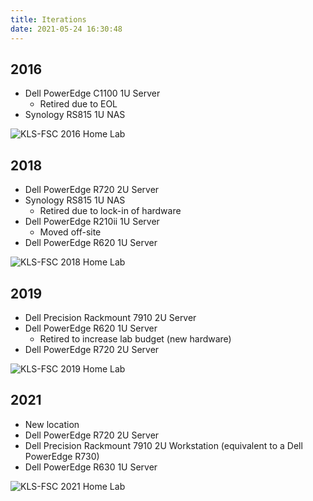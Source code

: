 ```yaml
---
title: Iterations
date: 2021-05-24 16:30:48
---
```


## 2016
- Dell PowerEdge C1100 1U Server
    - Retired due to EOL
- Synology RS815 1U NAS

![KLS-FSC 2016 Home Lab](../images/kls-fsc-2016.jpg "KLS-FSC 2016 Home Lab")

## 2018
- Dell PowerEdge R720 2U Server
- Synology RS815 1U NAS
    - Retired due to lock-in of hardware
- Dell PowerEdge R210ii 1U Server
    - Moved off-site
- Dell PowerEdge R620 1U Server

![KLS-FSC 2018 Home Lab](../images/kls-fsc-2018.jpg "KLS-FSC 2018 Home Lab")

## 2019
- Dell Precision Rackmount 7910 2U Server
- Dell PowerEdge R620 1U Server
    - Retired to increase lab budget (new hardware)
- Dell PowerEdge R720 2U Server

![KLS-FSC 2019 Home Lab](../images/kls-fsc-2019.jpg "KLS-FSC 2019 Home Lab")

## 2021
- New location
- Dell PowerEdge R720 2U Server
- Dell Precision Rackmount 7910 2U Workstation (equivalent to a Dell PowerEdge R730)
- Dell PowerEdge R630 1U Server

![KLS-FSC 2021 Home Lab](../images/kls-fsc-2021.jpg "KLS-FSC 2020 Home Lab")